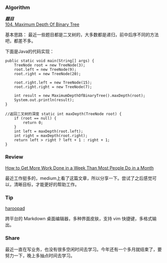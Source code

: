 ### Algorithm

 ***题目***  
[104. Maximum Depth Of Binary Tree](https://leetcode.com/problems/maximum-depth-of-binary-tree/) 

基本思路：
最近一些题目都是二叉树的，大多数都是递归，前中后序不同的方法吧，都差不多。

下面是Java的代码实现：

```
public static void main(String[] args) {
    TreeNode root = new TreeNode(3);
    root.left = new TreeNode(9);
    root.right = new TreeNode(20);

    root.right.left = new TreeNode(15);
    root.right.right = new TreeNode(7);

    int result = new MaximumDepthOfBinaryTree().maxDepth(root);
    System.out.println(result);
}

//返回二叉树的深度 static int maxDepth(TreeNode root) {
    if (root == null) {
        return 0;
    }
    int left = maxDepth(root.left);
    int right = maxDepth(root.right);
    return left > right ? left + 1 : right + 1;
}
```

### Review

[How to Get More Work Done in a Week Than Most People Do in a Month](https://medium.com/personal-growth/how-to-get-more-work-done-in-a-week-than-most-people-do-in-a-month-ca0328a0cdd2)

最近工作挺多的，medium上看了这篇文章，所以分享一下。尝试了之后感觉可以，清晰目标，才能更好的帮助工作。

### Tip

[haroopad](http://pad.haroopress.com/user.html)

跨平台的 Markdown 桌面编辑器，多种界面皮肤，支持 vim 快捷键，多格式输出。

### Share

最近一直在写业务，也没有很多空闲时间去学习。今年还有一个多月就结束了，要努力一下，晚上多抽点时间去学习。